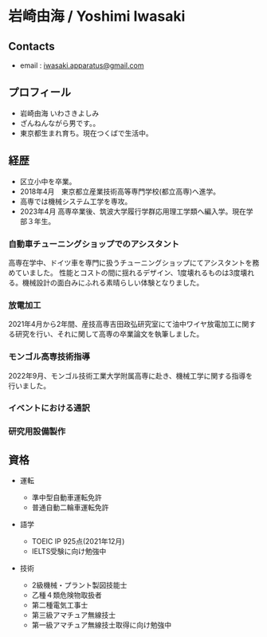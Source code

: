 # 岩崎由海 / Yoshimi Iwasaki

## Contacts
+ email : iwasaki.apparatus@gmail.com

## プロフィール
+ 岩崎由海 いわさきよしみ
+ ざんねんながら男です。。
+ 東京都生まれ育ち。現在つくばで生活中。

## 経歴
+ 区立小中を卒業。
+ 2018年4月　東京都立産業技術高等専門学校(都立高専)へ進学。
+ 高専では機械システム工学を専攻。
+ 2023年4月 高専卒業後、筑波大学履行学群応用理工学類へ編入学。現在学部３年生。

### 自動車チューニングショップでのアシスタント
高専在学中、ドイツ車を専門に扱うチューニングショップにてアシスタントを務めていました。
性能とコストの間に揺れるデザイン、1度壊れるものは3度壊れる。機械設計の面白みにふれる素晴らしい体験となりました。

### 放電加工
2021年4月から2年間、産技高専吉田政弘研究室にて油中ワイヤ放電加工に関する研究を行い、それに関して高専の卒業論文を執筆しました。

### モンゴル高専技術指導
2022年9月、モンゴル技術工業大学附属高専に赴き、機械工学に関する指導を行いました。

### イベントにおける通訳


### 研究用設備製作



## 資格
+ 運転
  + 準中型自動車運転免許
  + 普通自動二輪車運転免許
 
+ 語学
  + TOEIC IP 925点(2021年12月)
  + IELTS受験に向け勉強中
 
+ 技術
  + 2級機械・プラント製図技能士
  + 乙種４類危険物取扱者
  + 第二種電気工事士
  + 第三級アマチュア無線技士
  + 第一級アマチュア無線技士取得に向け勉強中
